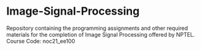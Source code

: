 # Image-Signal-Processing
Repository containing the programming assignments and other required materials for the completion of Image Signal Processing offered by NPTEL.  Course Code: noc21_ee100
